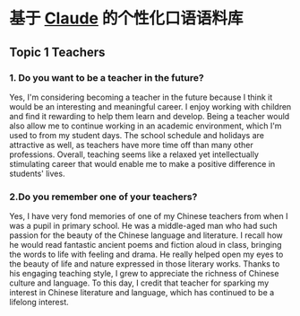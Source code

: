 # 基于 [Claude](https://claude.ai/chats) 的个性化口语语料库
## Topic 1 Teachers
### 1. Do you want to be a teacher in the future?
Yes, I'm considering becoming a teacher in the future because I think it would be an interesting and meaningful career. I enjoy working with children and find it rewarding to help them learn and develop. Being a teacher would also allow me to continue working in an academic environment, which I'm used to from my student days. The school schedule and holidays are attractive as well, as teachers have more time off than many other professions. Overall, teaching seems like a relaxed yet intellectually stimulating career that would enable me to make a positive difference in students' lives.

### 2.Do you remember one of your teachers?
Yes, I have very fond memories of one of my Chinese teachers from when I was a pupil in primary school. He was a middle-aged man who had such passion for the beauty of the Chinese language and literature. I recall how he would read fantastic ancient poems and fiction aloud in class, bringing the words to life with feeling and drama. He really helped open my eyes to the beauty of life and nature expressed in those literary works. Thanks to his engaging teaching style, I grew to appreciate the richness of Chinese culture and language. To this day, I credit that teacher for sparking my interest in Chinese literature and language, which has continued to be a lifelong interest.